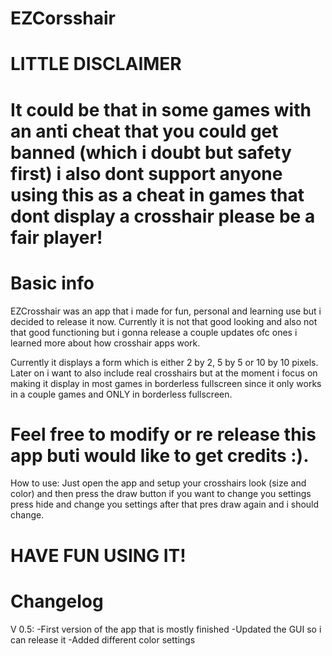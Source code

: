 # EZCorsshair
LITTLE DISCLAIMER
=================
It could be that in some games with an anti cheat that you could get banned (which i doubt but safety first) i also 
dont support anyone using this as a cheat in games
that dont display a crosshair please be a fair player!
======================================================

Basic info
==========
EZCrosshair was an app that i made for fun, personal and learning use but i decided to release it now.
Currently it is not that good looking and also not that good functioning but i gonna release a couple updates ofc 
ones i learned more about how crosshair apps work.

Currently it displays a form which is either 2 by 2, 5 by 5 or 10 by 10 pixels. Later on i want to also include real crosshairs but at the moment
i focus on making it display in most games in borderless fullscreen since it only works in a couple games and ONLY in borderless fullscreen.

Feel free to modify or re release this app buti would like to get credits :).
=============================================================================
How to use:
Just open the app and setup your crosshairs look (size and color) and then press the draw button if you want to change you settings press hide
and change you settings after that pres draw again and i should change.

HAVE FUN USING IT!
==================

Changelog
=========
V 0.5:
-First version of the app that is mostly finished 
-Updated the GUI so i can release it
-Added different color settings
